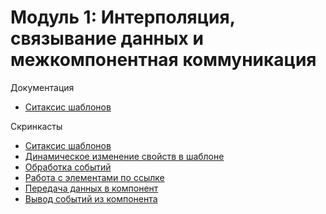 # Модуль 1: Интерполяция, cвязывание данных и межкомпонентная коммуникация

Документация 
- [Ситаксис шаблонов](https://angular.io/guide/template-syntax) 

Cкринкасты 

- [Ситаксис шаблонов](http://learn.javascript.ru/screencast/angular#templates-interpolation) 
- [Динамическое изменение свойств в шаблоне](http://learn.javascript.ru/screencast/angular#templates-properties) 
- [Обработка событий](http://learn.javascript.ru/screencast/angular#templates-events) 
- [Работа с элементами по ссылке](http://learn.javascript.ru/screencast/angular#templates-hash-reference) 
- [Передача данных в компонент](http://learn.javascript.ru/screencast/angular#components-input-data) 
- [Вывод событий из компонента](http://learn.javascript.ru/screencast/angular#components-output-events) 
